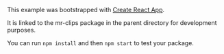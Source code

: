 This example was bootstrapped with [Create React App](https://github.com/facebook/create-react-app).

It is linked to the mr-clips package in the parent directory for development purposes.

You can run `npm install` and then `npm start` to test your package.
